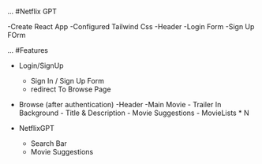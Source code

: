 ...
#Netflix GPT

-Create React App
-Configured Tailwind Css
-Header
-Login Form
-Sign Up FOrm

...
#Features
- Login/SignUp
  - Sign In / Sign Up Form
  - redirect To Browse  Page

- Browse (after authentication)
   -Header
   -Main Movie
      - Trailer In Background
      - Title & Description
      - Movie Suggestions
         - MovieLists * N

 - NetflixGPT  
    - Search Bar
    - Movie Suggestions      

